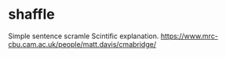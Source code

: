 # shaffle
Simple sentence scramle
Scintific explanation.
https://www.mrc-cbu.cam.ac.uk/people/matt.davis/cmabridge/
